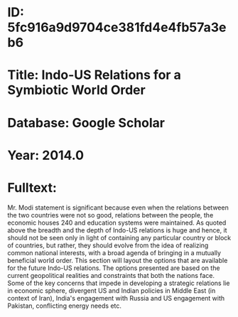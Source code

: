 # ID: 5fc916a9d9704ce381fd4e4fb57a3eb6
# Title: Indo-US Relations for a Symbiotic World Order
# Database: Google Scholar
# Year: 2014.0
# Fulltext:
Mr. Modi statement is significant because even when the relations between the two countries were not so good, relations between the people, the economic houses 240 and education systems were maintained.
As quoted above the breadth and the depth of Indo-US relations is huge and hence, it should not be seen only in light of containing any particular country or block of countries, but rather, they should evolve from the idea of realizing common national interests, with a broad agenda of bringing in a mutually beneficial world order.
This section will layout the options that are available for the future Indo-US relations.
The options presented are based on the current geopolitical realities and constraints that both the nations face.
Some of the key concerns that impede in developing a strategic relations lie in economic sphere, divergent US and Indian policies in Middle East (in context of Iran), India's engagement with Russia and US engagement with Pakistan, conflicting energy needs etc.